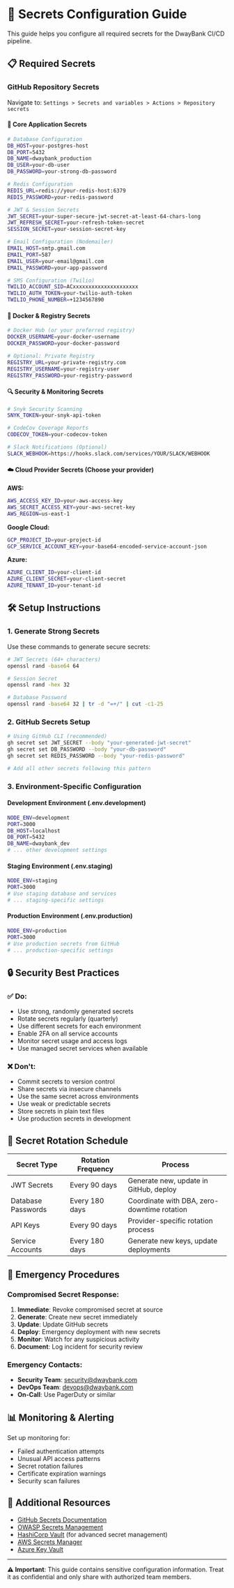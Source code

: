 # 🔐 Secrets Configuration Guide

This guide helps you configure all required secrets for the DwayBank CI/CD pipeline.

## 📋 Required Secrets

### GitHub Repository Secrets

Navigate to: `Settings > Secrets and variables > Actions > Repository secrets`

#### 🔑 Core Application Secrets
```bash
# Database Configuration
DB_HOST=your-postgres-host
DB_PORT=5432
DB_NAME=dwaybank_production
DB_USER=your-db-user
DB_PASSWORD=your-strong-db-password

# Redis Configuration  
REDIS_URL=redis://your-redis-host:6379
REDIS_PASSWORD=your-redis-password

# JWT & Session Secrets
JWT_SECRET=your-super-secure-jwt-secret-at-least-64-chars-long
JWT_REFRESH_SECRET=your-refresh-token-secret
SESSION_SECRET=your-session-secret-key

# Email Configuration (Nodemailer)
EMAIL_HOST=smtp.gmail.com
EMAIL_PORT=587
EMAIL_USER=your-email@gmail.com
EMAIL_PASSWORD=your-app-password

# SMS Configuration (Twilio)
TWILIO_ACCOUNT_SID=ACxxxxxxxxxxxxxxxxxxxxx
TWILIO_AUTH_TOKEN=your-twilio-auth-token
TWILIO_PHONE_NUMBER=+1234567890
```

#### 🐳 Docker & Registry Secrets
```bash
# Docker Hub (or your preferred registry)
DOCKER_USERNAME=your-docker-username
DOCKER_PASSWORD=your-docker-password

# Optional: Private Registry
REGISTRY_URL=your-private-registry.com
REGISTRY_USERNAME=your-registry-user
REGISTRY_PASSWORD=your-registry-password
```

#### 🔍 Security & Monitoring Secrets
```bash
# Snyk Security Scanning
SNYK_TOKEN=your-snyk-api-token

# CodeCov Coverage Reports
CODECOV_TOKEN=your-codecov-token

# Slack Notifications (Optional)
SLACK_WEBHOOK=https://hooks.slack.com/services/YOUR/SLACK/WEBHOOK
```

#### ☁️ Cloud Provider Secrets (Choose your provider)

**AWS:**
```bash
AWS_ACCESS_KEY_ID=your-aws-access-key
AWS_SECRET_ACCESS_KEY=your-aws-secret-key
AWS_REGION=us-east-1
```

**Google Cloud:**
```bash
GCP_PROJECT_ID=your-project-id
GCP_SERVICE_ACCOUNT_KEY=your-base64-encoded-service-account-json
```

**Azure:**
```bash
AZURE_CLIENT_ID=your-client-id
AZURE_CLIENT_SECRET=your-client-secret
AZURE_TENANT_ID=your-tenant-id
```

## 🛠️ Setup Instructions

### 1. Generate Strong Secrets

Use these commands to generate secure secrets:

```bash
# JWT Secrets (64+ characters)
openssl rand -base64 64

# Session Secret
openssl rand -hex 32  

# Database Password
openssl rand -base64 32 | tr -d "=+/" | cut -c1-25
```

### 2. GitHub Secrets Setup

```bash
# Using GitHub CLI (recommended)
gh secret set JWT_SECRET --body "your-generated-jwt-secret"
gh secret set DB_PASSWORD --body "your-db-password"
gh secret set REDIS_PASSWORD --body "your-redis-password"

# Add all other secrets following this pattern
```

### 3. Environment-Specific Configuration

#### Development Environment (.env.development)
```bash
NODE_ENV=development
PORT=3000
DB_HOST=localhost
DB_PORT=5432
DB_NAME=dwaybank_dev
# ... other development settings
```

#### Staging Environment (.env.staging)
```bash
NODE_ENV=staging
PORT=3000
# Use staging database and services
# ... staging-specific settings
```

#### Production Environment (.env.production)
```bash
NODE_ENV=production
PORT=3000
# Use production secrets from GitHub
# ... production-specific settings
```

## 🔒 Security Best Practices

### ✅ Do:
- Use strong, randomly generated secrets
- Rotate secrets regularly (quarterly)
- Use different secrets for each environment
- Enable 2FA on all service accounts
- Monitor secret usage and access logs
- Use managed secret services when available

### ❌ Don't:
- Commit secrets to version control
- Share secrets via insecure channels
- Use the same secret across environments
- Use weak or predictable secrets
- Store secrets in plain text files
- Use production secrets in development

## 🔄 Secret Rotation Schedule

| Secret Type | Rotation Frequency | Process |
|-------------|-------------------|---------|
| JWT Secrets | Every 90 days | Generate new, update in GitHub, deploy |  
| Database Passwords | Every 180 days | Coordinate with DBA, zero-downtime rotation |
| API Keys | Every 90 days | Provider-specific rotation process |
| Service Accounts | Every 180 days | Generate new keys, update deployments |

## 🚨 Emergency Procedures

### Compromised Secret Response:
1. **Immediate**: Revoke compromised secret at source
2. **Generate**: Create new secret immediately  
3. **Update**: Update GitHub secrets
4. **Deploy**: Emergency deployment with new secrets
5. **Monitor**: Watch for any suspicious activity
6. **Document**: Log incident for security review

### Emergency Contacts:
- **Security Team**: security@dwaybank.com
- **DevOps Team**: devops@dwaybank.com  
- **On-Call**: Use PagerDuty or similar

## 📊 Monitoring & Alerting

Set up monitoring for:
- Failed authentication attempts
- Unusual API access patterns
- Secret rotation failures
- Certificate expiration warnings
- Security scan failures

## 🔗 Additional Resources

- [GitHub Secrets Documentation](https://docs.github.com/en/actions/security-guides/encrypted-secrets)
- [OWASP Secrets Management](https://owasp.org/www-project-top-ten/2017/A3_2017-Sensitive_Data_Exposure)
- [HashiCorp Vault](https://www.vaultproject.io/) (for advanced secret management)
- [AWS Secrets Manager](https://aws.amazon.com/secrets-manager/)
- [Azure Key Vault](https://azure.microsoft.com/en-us/services/key-vault/)

---

**⚠️ Important**: This guide contains sensitive configuration information. Treat it as confidential and only share with authorized team members.